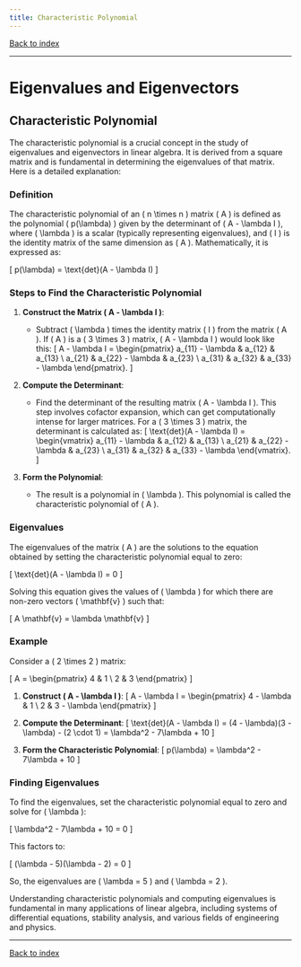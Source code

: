 ```yaml
---
title: Characteristic Polynomial
---
```


[Back to index](index.html)

---
# Eigenvalues and Eigenvectors
## Characteristic Polynomial

The characteristic polynomial is a crucial concept in the study of eigenvalues and eigenvectors in linear algebra. It is derived from a square matrix and is fundamental in determining the eigenvalues of that matrix. Here is a detailed explanation:

### Definition
The characteristic polynomial of an \( n \times n \) matrix \( A \) is defined as the polynomial \( p(\lambda) \) given by the determinant of \( A - \lambda I \), where \( \lambda \) is a scalar (typically representing eigenvalues), and \( I \) is the identity matrix of the same dimension as \( A \). Mathematically, it is expressed as:

\[ p(\lambda) = \text{det}(A - \lambda I) \]

### Steps to Find the Characteristic Polynomial

1. **Construct the Matrix \( A - \lambda I \)**:
   - Subtract \( \lambda \) times the identity matrix \( I \) from the matrix \( A \). If \( A \) is a \( 3 \times 3 \) matrix, \( A - \lambda I \) would look like this:
   \[
   A - \lambda I = 
   \begin{pmatrix}
   a_{11} - \lambda & a_{12} & a_{13} \\
   a_{21} & a_{22} - \lambda & a_{23} \\
   a_{31} & a_{32} & a_{33} - \lambda
   \end{pmatrix}.
   \]

2. **Compute the Determinant**:
   - Find the determinant of the resulting matrix \( A - \lambda I \). This step involves cofactor expansion, which can get computationally intense for larger matrices. For a \( 3 \times 3 \) matrix, the determinant is calculated as:
   \[
   \text{det}(A - \lambda I) = 
   \begin{vmatrix}
   a_{11} - \lambda & a_{12} & a_{13} \\
   a_{21} & a_{22} - \lambda & a_{23} \\
   a_{31} & a_{32} & a_{33} - \lambda
   \end{vmatrix}.
   \]

3. **Form the Polynomial**:
   - The result is a polynomial in \( \lambda \). This polynomial is called the characteristic polynomial of \( A \).

### Eigenvalues
The eigenvalues of the matrix \( A \) are the solutions to the equation obtained by setting the characteristic polynomial equal to zero:

\[ \text{det}(A - \lambda I) = 0 \]

Solving this equation gives the values of \( \lambda \) for which there are non-zero vectors \( \mathbf{v} \) such that:

\[ A \mathbf{v} = \lambda \mathbf{v} \]

### Example
Consider a \( 2 \times 2 \) matrix:

\[ A = \begin{pmatrix} 4 & 1 \\ 2 & 3 \end{pmatrix} \]

1. **Construct \( A - \lambda I \)**:
   \[
   A - \lambda I = \begin{pmatrix} 4 - \lambda & 1 \\ 2 & 3 - \lambda \end{pmatrix}
   \]

2. **Compute the Determinant**:
   \[
   \text{det}(A - \lambda I) = (4 - \lambda)(3 - \lambda) - (2 \cdot 1) = \lambda^2 - 7\lambda + 10
   \]

3. **Form the Characteristic Polynomial**:
   \[
   p(\lambda) = \lambda^2 - 7\lambda + 10
   \]

### Finding Eigenvalues
To find the eigenvalues, set the characteristic polynomial equal to zero and solve for \( \lambda \):

\[ \lambda^2 - 7\lambda + 10 = 0 \]

This factors to:

\[ (\lambda - 5)(\lambda - 2) = 0 \]

So, the eigenvalues are \( \lambda = 5 \) and \( \lambda = 2 \).

Understanding characteristic polynomials and computing eigenvalues is fundamental in many applications of linear algebra, including systems of differential equations, stability analysis, and various fields of engineering and physics.

---
[Back to index](index.html)

